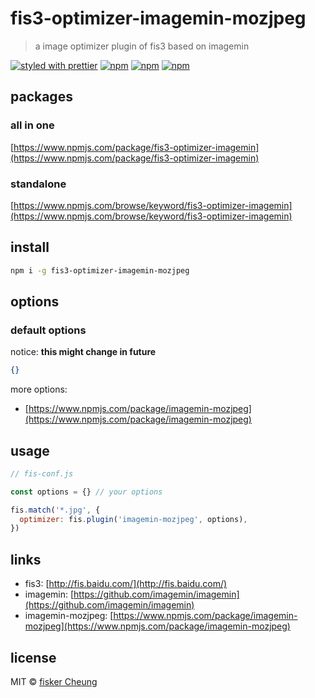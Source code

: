 # fis3-optimizer-imagemin-mozjpeg

> a image optimizer plugin of fis3 based on imagemin

[![styled with prettier](https://img.shields.io/badge/styled_with-prettier-ff69b4.svg?style=flat-square)](https://github.com/prettier/prettier)
[![npm](https://img.shields.io/npm/v/fis3-optimizer-imagemin-mozjpeg.svg?style=flat-square)](https://www.npmjs.com/package/fis3-optimizer-imagemin-mozjpeg)
[![npm](https://img.shields.io/npm/dt/fis3-optimizer-imagemin-mozjpeg.svg?style=flat-square)](https://www.npmjs.com/package/fis3-optimizer-imagemin-mozjpeg)
[![npm](https://img.shields.io/npm/dm/fis3-optimizer-imagemin-mozjpeg.svg?style=flat-square)](https://www.npmjs.com/package/fis3-optimizer-imagemin-mozjpeg)

## packages

### all in one

[https://www.npmjs.com/package/fis3-optimizer-imagemin](https://www.npmjs.com/package/fis3-optimizer-imagemin)

### standalone

[https://www.npmjs.com/browse/keyword/fis3-optimizer-imagemin](https://www.npmjs.com/browse/keyword/fis3-optimizer-imagemin)

## install

```sh
npm i -g fis3-optimizer-imagemin-mozjpeg
```

## options

### default options

notice: **this might change in future**

```json
{}
```

more options:

- [https://www.npmjs.com/package/imagemin-mozjpeg](https://www.npmjs.com/package/imagemin-mozjpeg)

## usage

```js
// fis-conf.js

const options = {} // your options

fis.match('*.jpg', {
  optimizer: fis.plugin('imagemin-mozjpeg', options),
})
```

## links

- fis3: [http://fis.baidu.com/](http://fis.baidu.com/)
- imagemin: [https://github.com/imagemin/imagemin](https://github.com/imagemin/imagemin)
- imagemin-mozjpeg: [https://www.npmjs.com/package/imagemin-mozjpeg](https://www.npmjs.com/package/imagemin-mozjpeg)

## license

MIT © [fisker Cheung](https://www.fiskercheung.com/)
